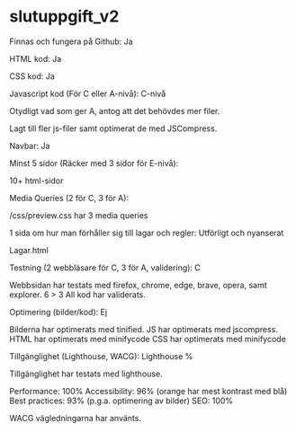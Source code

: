 # slutuppgift_v2
Finnas och fungera på Github: Ja 

HTML kod: Ja

CSS kod: Ja

Javascript kod (För C eller A-nivå): C-nivå

Otydligt vad som ger A, antog att det behövdes mer filer.

Lagt till fler js-filer samt optimerat de med JSCompress.


Navbar: Ja

Minst 5 sidor (Räcker med 3 sidor för E-nivå): 

10+ html-sidor


Media Queries (2 för C, 3 för A): 

/css/preview.css har 3 media queries


1 sida om hur man förhåller sig till lagar och regler: Utförligt och nyanserat

Lagar.html


Testning (2 webbläsare för C, 3 för A, validering): C

Webbsidan har testats med firefox, chrome, edge, brave, opera, samt explorer.
6 > 3
All kod har validerats.


Optimering (bilder/kod): Ej

Bilderna har optimerats med tinified.
JS har optimerats med jscompress.
HTML har optimerats med minifycode
CSS har optimerats med minifycode


Tillgänglighet (Lighthouse, WACG): Lighthouse %

Tillgänglighet har testats med lighthouse. 

Performance: 100%
Accessibility: 96% (orange har mest kontrast med blå)
Best practices: 93% (p.g.a. optimering av bilder)
SEO: 100%


WACG vägledningarna har använts.
